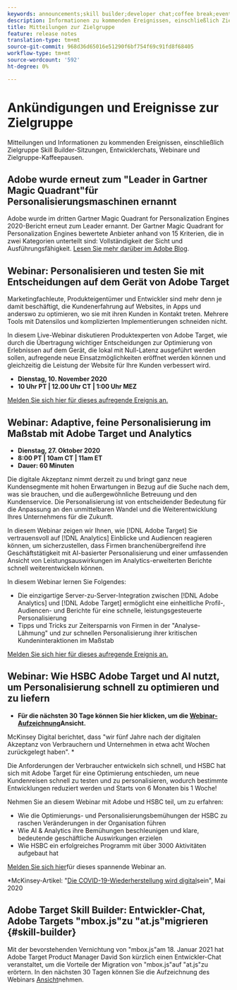 ```yaml
---
keywords: announcements;skill builder;developer chat;coffee break;events
description: Informationen zu kommenden Ereignissen, einschließlich Zielgruppe Skill Builder-Sitzungen, Entwicklerchats, Webinare und Zielgruppe Coffee Break-Sitzungen.
title: Mitteilungen zur Zielgruppe
feature: release notes
translation-type: tm+mt
source-git-commit: 968d36d65016e51290f6bf754f69c91fd8f68405
workflow-type: tm+mt
source-wordcount: '592'
ht-degree: 0%

---
```



# Ankündigungen und Ereignisse zur Zielgruppe

Mitteilungen und Informationen zu kommenden Ereignissen, einschließlich Zielgruppe Skill Builder-Sitzungen, Entwicklerchats, Webinare und Zielgruppe-Kaffeepausen.

## Adobe wurde erneut zum &quot;Leader in Gartner Magic Quadrant&quot;für Personalisierungsmaschinen ernannt

Adobe wurde im dritten Gartner Magic Quadrant for Personalization Engines 2020-Bericht erneut zum Leader ernannt. Der Gartner Magic Quadrant for Personalization Engines bewertete Anbieter anhand von 15 Kriterien, die in zwei Kategorien unterteilt sind: Vollständigkeit der Sicht und Ausführungsfähigkeit. [Lesen Sie mehr darüber im Adobe Blog](https://theblog.adobe.com/adobe-again-named-leader-in-gartner-magic-quadrant-for-personalization-engines/).

## Webinar: Personalisieren und testen Sie mit Entscheidungen auf dem Gerät von Adobe Target

Marketingfachleute, Produkteigentümer und Entwickler sind mehr denn je damit beschäftigt, die Kundenerfahrung auf Websites, in Apps und anderswo zu optimieren, wo sie mit ihren Kunden in Kontakt treten. Mehrere Tools mit Datensilos und komplizierten Implementierungen schneiden nicht.

In diesem Live-Webinar diskutieren Produktexperten von Adobe Target, wie durch die Übertragung wichtiger Entscheidungen zur Optimierung von Erlebnissen auf dem Gerät, die lokal mit Null-Latenz ausgeführt werden sollen, aufregende neue Einsatzmöglichkeiten eröffnet werden können und gleichzeitig die Leistung der Website für Ihre Kunden verbessert wird.

* **Dienstag, 10. November 2020**
* **10 Uhr PT | 12.00 Uhr CT | 1:00 Uhr MEZ**

[Melden Sie sich hier für dieses aufregende Ereignis an.](https://www.adobeeventsonline.com/Target/2020/OnDeviceDecisions/invite.html)

## Webinar: Adaptive, feine Personalisierung im Maßstab mit Adobe Target und Analytics

* **Dienstag, 27. Oktober 2020**
* **8:00 PT | 10am CT | 11am ET**
* **Dauer: 60 Minuten**

Die digitale Akzeptanz nimmt derzeit zu und bringt ganz neue Kundensegmente mit hohen Erwartungen in Bezug auf die Suche nach dem, was sie brauchen, und die außergewöhnliche Betreuung und den Kundenservice. Die Personalisierung ist von entscheidender Bedeutung für die Anpassung an den unmittelbaren Wandel und die Weiterentwicklung Ihres Unternehmens für die Zukunft.

In diesem Webinar zeigen wir Ihnen, wie [!DNL Adobe Target] Sie vertrauensvoll auf [!DNL Analytics] Einblicke und Audiencen reagieren können, um sicherzustellen, dass Firmen branchenübergreifend ihre Geschäftstätigkeit mit AI-basierter Personalisierung und einer umfassenden Ansicht von Leistungsauswirkungen im Analytics-erweiterten Berichte schnell weiterentwickeln können.

In diesem Webinar lernen Sie Folgendes:

* Die einzigartige Server-zu-Server-Integration zwischen [!DNL Adobe Analytics] und [!DNL Adobe Target] ermöglicht eine einheitliche Profil-, Audiencen- und Berichte für eine schnelle, leistungsgesteuerte Personalisierung
* Tipps und Tricks zur Zeitersparnis von Firmen in der &quot;Analyse-Lähmung&quot; und zur schnellen Personalisierung ihrer kritischen Kundeninteraktionen im Maßstab

[Melden Sie sich hier für dieses aufregende Ereignis an.](https://www.adobeeventsonline.com/Webinar/2020/PersonalizationScale/invite.html)

## Webinar: Wie HSBC Adobe Target und AI nutzt, um Personalisierung schnell zu optimieren und zu liefern

* **Für die nächsten 30 Tage können Sie hier klicken, um die [Webinar-Aufzeichnung](https://seminars.adobeconnect.com/ps4ozlg7qfdy/?proto=true)Ansicht.**

McKinsey Digital berichtet, dass &quot;wir fünf Jahre nach der digitalen Akzeptanz von Verbrauchern und Unternehmen in etwa acht Wochen zurückgelegt haben&quot;. *

Die Anforderungen der Verbraucher entwickeln sich schnell, und HSBC hat sich mit Adobe Target für eine Optimierung entschieden, um neue Kundenreisen schnell zu testen und zu personalisieren, wodurch bestimmte Entwicklungen reduziert werden und Starts von 6 Monaten bis 1 Woche!

Nehmen Sie an diesem Webinar mit Adobe und HSBC teil, um zu erfahren:

* Wie die Optimierungs- und Personalisierungsbemühungen der HSBC zu raschen Veränderungen in der Organisation führen
* Wie AI &amp; Analytics ihre Bemühungen beschleunigen und klare, bedeutende geschäftliche Auswirkungen erzielen
* Wie HSBC ein erfolgreiches Programm mit über 3000 Aktivitäten aufgebaut hat

[Melden Sie sich hier](https://hsbc-targetai.experienceleague.adobeevents.com/)für dieses spannende Webinar an.

*McKinsey-Artikel: &quot;[Die COVID-19-Wiederherstellung wird digital](https://www.mckinsey.com/business-functions/mckinsey-digital/our-insights/the-covid-19-recovery-will-be-digital-a-plan-for-the-first-90-days#)sein&quot;, Mai 2020

## Adobe Target Skill Builder: Entwickler-Chat, Adobe Targets &quot;mbox.js&quot;zu &quot;at.js&quot;migrieren {#skill-builder}

Mit der bevorstehenden Vernichtung von &quot;mbox.js&quot;am 18. Januar 2021 hat Adobe Target Product Manager David Son kürzlich einen Entwickler-Chat veranstaltet, um die Vorteile der Migration von &quot;mbox.js&quot;auf &quot;at.js&quot;zu erörtern. In den nächsten 30 Tagen können Sie die Aufzeichnung des Webinars [Ansicht](https://seminars.adobeconnect.com/ptdo6mfo6qn6/?proto=true)nehmen.